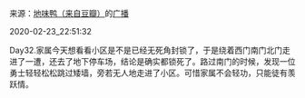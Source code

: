 来源：[地味鸭（来自豆瓣）](https://www.douban.com/people/47513232/)的[广播](https://www.douban.com/people/47513232/status/2829628316/)


2020-02-23_22:51:32


Day32.家属今天想看看小区是不是已经无死角封锁了，于是绕着西门南门北门走进了一遭，还去了地下停车场，结论是确实都锁死了。路过南门的时候，发现一位勇士轻轻松松跳过矮墙，旁若无人地走进了小区。可惜家属不会轻功，只能徒有羡跃情。
